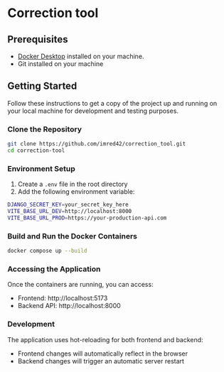 # Correction tool

## Prerequisites

- [Docker Desktop](https://www.docker.com/get-started) installed on your machine.
- Git installed on your machine

## Getting Started

Follow these instructions to get a copy of the project up and running on your local machine for development and testing purposes.

### Clone the Repository
```bash
git clone https://github.com/imred42/correction_tool.git
cd correction-tool
```

### Environment Setup
1. Create a `.env` file in the root directory
2. Add the following environment variable:
```bash
DJANGO_SECRET_KEY=your_secret_key_here
VITE_BASE_URL_DEV=http://localhost:8000
VITE_BASE_URL_PROD=https://your-production-api.com
```

### Build and Run the Docker Containers
```bash
docker compose up --build
```

### Accessing the Application
Once the containers are running, you can access:
- Frontend: http://localhost:5173
- Backend API: http://localhost:8000

### Development
The application uses hot-reloading for both frontend and backend:
- Frontend changes will automatically reflect in the browser
- Backend changes will trigger an automatic server restart